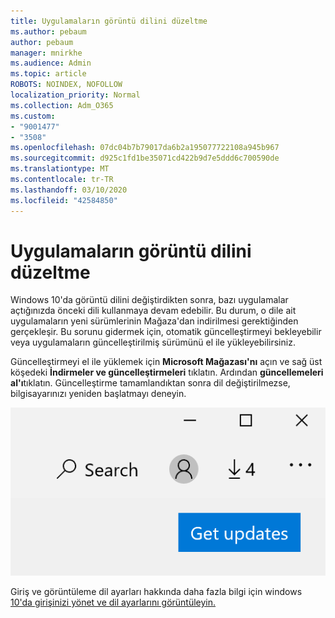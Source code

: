 ```yaml
---
title: Uygulamaların görüntü dilini düzeltme
ms.author: pebaum
author: pebaum
manager: mnirkhe
ms.audience: Admin
ms.topic: article
ROBOTS: NOINDEX, NOFOLLOW
localization_priority: Normal
ms.collection: Adm_O365
ms.custom:
- "9001477"
- "3508"
ms.openlocfilehash: 07dc04b7b79017da6b2a195077722108a945b967
ms.sourcegitcommit: d925c1fd1be35071cd422b9d7e5ddd6c700590de
ms.translationtype: MT
ms.contentlocale: tr-TR
ms.lasthandoff: 03/10/2020
ms.locfileid: "42584850"
---
```

# <a name="fix-the-display-language-of-apps"></a>Uygulamaların görüntü dilini düzeltme

Windows 10'da görüntü dilini değiştirdikten sonra, bazı uygulamalar açtığınızda önceki dili kullanmaya devam edebilir. Bu durum, o dile ait uygulamaların yeni sürümlerinin Mağaza'dan indirilmesi gerektiğinden gerçekleşir. Bu sorunu gidermek için, otomatik güncelleştirmeyi bekleyebilir veya uygulamaların güncelleştirilmiş sürümünü el ile yükleyebilirsiniz.

Güncelleştirmeyi el ile yüklemek için **Microsoft Mağazası'nı** açın ve sağ üst köşedeki **İndirmeler ve güncelleştirmeleri** tıklatın. Ardından **güncellemeleri al'ı**tıklatın. Güncelleştirme tamamlandıktan sonra dil değiştirilmezse, bilgisayarınızı yeniden başlatmayı deneyin.

![Güncellemeleri alın.](media/get-updates.png)

Giriş ve görüntüleme dil ayarları hakkında daha fazla bilgi için windows [10'da girişinizi yönet ve dil ayarlarını görüntüleyin.](https://support.microsoft.com/help/4027670/windows-10-add-and-switch-input-and-display-language-preferences)

